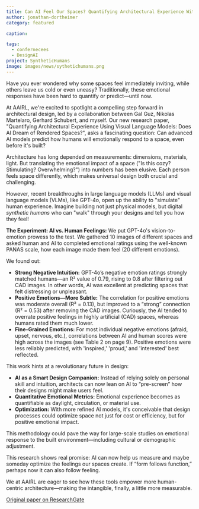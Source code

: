 ```yaml
---
title: Can AI Feel Our Spaces? Quantifying Architectural Experience With Visual Language Models
author: jonathan-dortheimer
category: featured

caption: 

tags:
  - confernecees 
  - DesignAI
project: SyntheticHumans
image: images/news/sythetichumans.png
---
```


Have you ever wondered why some spaces feel immediately inviting, while others leave us cold or even uneasy? 
Traditionally, these emotional responses have been hard to quantify or predict—until now.

At AAIRL, we're excited to spotlight a compelling step forward in architectural design, led by a collaboration between Gal Guz, Nikolas Martelaro, Gerhard Schubert, and myself. Our new research paper, "Quantifying Architectural Experience Using Visual Language Models: Does AI Dream of Rendered Spaces?", asks a fascinating question: Can advanced AI models predict how humans will emotionally respond to a space, even before it's built?

Architecture has long depended on measurements: dimensions, materials, light. But translating the emotional impact of a space ("Is this cozy? Stimulating? Overwhelming?") into numbers has been elusive. Each person feels space differently, which makes universal design both crucial and challenging.

However, recent breakthroughs in large language models (LLMs) and visual language models (VLMs), like GPT-4o, open up the ability to "simulate" human experience. Imagine building not just physical models, but digital *synthetic humans* who can "walk" through your designs and tell you how they feel!

**The Experiment: AI vs. Human Feelings:**
We put GPT-4o's vision-to-emotion prowess to the test. We gathered 10 images of different spaces and asked human and AI to completed emotional ratings using the well-known PANAS scale, how each image made them feel (20 different emotions).

We found out:
- **Strong Negative Intuition:**
GPT-4o’s negative emotion ratings strongly matched humans—an R² value of 0.79, rising to 0.8 after filtering out CAD images. In other words, AI was excellent at predicting spaces that felt distressing or unpleasant.
- **Positive Emotions—More Subtle:**
The correlation for positive emotions was moderate overall (R² = 0.13), but improved to a “strong” connection (R² = 0.53) after removing the CAD images. Curiously, the AI tended to overrate positive feelings in highly artificial (CAD) spaces, whereas humans rated them much lower.
- **Fine-Grained Emotions:**
For most individual negative emotions (afraid, upset, nervous, etc.), correlations between AI and human scores were high across the images (see Table 2 on page 9). Positive emotions were less reliably predicted, with 'inspired,' 'proud,' and 'interested' best reflected.

This work hints at a revolutionary future in design:

- **AI as a Smart Design Companion:** Instead of relying solely on personal skill and intuition, architects can now lean on AI to “pre-screen” how their designs might make users feel.
- **Quantitative Emotional Metrics:** Emotional experience becomes as quantifiable as daylight, circulation, or material use.
- **Optimization:** With more refined AI models, it's conceivable that design processes could optimize space not just for cost or efficiency, but for positive emotional impact.


This methodology could pave the way for large-scale studies on emotional response to the built environment—including cultural or demographic adjustment.

This research shows real promise: AI can now help us measure and maybe someday optimize the feelings our spaces create. If “form follows function,” perhaps now it can also follow feeling.

We at AAIRL are eager to see how these tools empower more human-centric architecture—making the intangible, finally, a little more measurable.


[Original paper on ResearchGate](https://www.researchgate.net/publication/393461219_Quantifying_Architectural_Experience_Using_Visual_Language_Models_Does_AI_Dream_of_Rendered_Spaces)